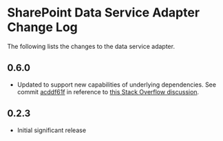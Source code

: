 SharePoint Data Service Adapter Change Log
==========================================
The following lists the changes to the data service adapter.

0.6.0
-----
- Updated to support new capabilities of underlying dependencies. See commit [acddf61f](https://github.com/andrewconnell/breeze.js.labs/commit/acddf61f4fd7b71f100f848bb358a273890ae94e) in reference to [this Stack Overflow discussion](http://stackoverflow.com/questions/24702308/breeze-dataservice-abstractrest-with-sparse-save-response/24769885?noredirect=1#comment40082212_24769885).

0.2.3
-----
- Initial significant release